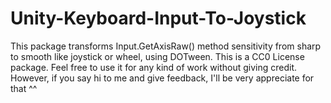 # Unity-Keyboard-Input-To-Joystick
This package transforms Input.GetAxisRaw() method sensitivity from sharp to smooth like joystick or wheel, using DOTween. This is a CC0 License package. Feel free to use it for any kind of work without giving credit. However, if you say hi to me and give feedback, I'll be very appreciate for that ^^
